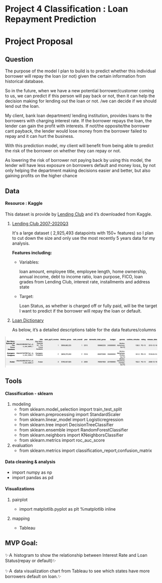 # Project 4 Classification : Loan Repayment Prediction

# Project Proposal


## Question

The purpose of the model I plan to build is to predict whether this individual borrower will repay the loan (or not) given the certain information from historical database. 

So in the future, when we have a new potential borrower/customer coming to us, we can predict if this person will pay back or not, then it can help the decision making for lending out the loan or not. /we can decide if we should lend out the loan.


My client, bank loan department/ lending institution, provides loans to the borrowers with charging interest rate. If the borrower repays the loan, the lender can gain the profit with interests. If not/the opposite/the borrower cant payback, the lender would lose money from the borrower failed to repay and it can hurt the business.  

With this prediction model, my client will benefit from being able to predict the risk of the borrower on whether they can repay or not.

As lowering the risk of borrower not paying back by using this model, the lender will have less exposure on borrowers default and money loss, by not only helping the department making decisions easier and better, but also gaining profits on the higher chance


## Data

#### 	Resource  : Kaggle
This dataset is provide by [Lending Club](https://www.lendingclub.com) and it’s downloaded from Kaggle.


1.	[Lending Club 2007-2020Q3](https://www.kaggle.com/ethon0426/lending-club-20072020q1?select=Loan_status_2007-2020Q3.gzip)

	It's a large dataset ( 2,925,493 datapoints with 150+ features) so I plan to cut down the size and only use the most recently 5 years data for my analysis.

	__Features including:__
	- Variables: 

		loan amount, employee title, employee length, home ownership, annual income, debt to income ratio, loan purpose, FICO, loan grades from Lending Club, interest rate, installments and address state

	- Target: 

		Loan Status, as whether is charged off or fully paid, will be the target I want to predict if the borrower will repay the loan or default.



2.	[Loan Dictionary](https://www.kaggle.com/ethon0426/lending-club-20072020q1?select=LCDataDictionary.xlsx)
      
      As below, it’s a detailed descriptions table for the data features/columns 


<img src="https://github.com/SYNYC/2_Project_Movies/blob/main/charts/df%20head.png">



## Tools
#### Classification - sklearn
1. modeling
    * from sklearn.model_selection import train_test_split
    * from sklearn.preprocessing import StandardScaler
    * from sklearn.linear_model import Logisticregression
    * from sklearn.tree import DecisionTreeClassifier 
    * from sklearn.ensemble import RandomForestClassifier
	* from sklearn.neighbors import KNeighborsClassifier
	* from sklearn.metrics import roc_auc_score
2. evaluation
	* from sklearn.metrics import classification_report,confusion_matrix

#### Data cleaning & analysis 	
	
* import numpy as np
* import pandas as pd

#### Visualizations	
1. pairplot
    * import matplotlib.pyplot as plt  	%matplotlib inline
      
2. mapping
    * Tableau




## MVP Goal:

✨Ａ histogram to show the relationship between Interest Rate and Loan Status(repay or default)✨

✨Ａ data visualization chart from Tableau to see which states have more borrowers default on loan.✨
